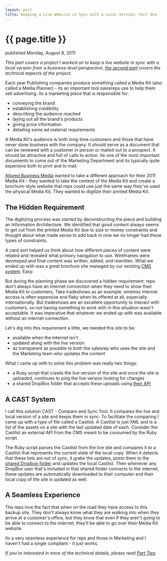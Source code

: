 ```yaml
---
layout: post
title: Keeping a Live Website in Sync with a Local Version, Part One
---
```


{{ page.title }}
================

<p id="articleDate">published Monday, August 8, 2011</p>

*This part covers a project I worked on to keep a live website in sync with a local version from a business-level perspective, [the second part](/2011/08/08/keeping-a-live-website-in-sync-with-a-local-version-part-two.html) covers the technical aspects of the project.*

Each year Publishing companies produce something called a Media Kit (also called a Media Planner) - its an important tool salesreps use to help them sell advertising. Its a marketing piece that is responsible for:

* conveying the brand
* establishing credibility
* describing the audience reached
* laying out all the brand's products
* giving price information
* detailing some ad material requirements

A Media Kit's audience is both long-time customers and those that have never done business with the company. It should serve as a document that can be reviewed with a customer in person or mailed out to a prospect. It should be attractive and full of calls to action. Its one of the most important documents to come out of the Marketing Department and its typically quite expensive both to print and to mail.

[Allured Business Media](http://www.allured.com) wanted to take a different approach for their 2011 Media Kit - they wanted to take the content of the Media Kit and create a brochure-style website that reps could use just the same way they've used the physical Media Kit. They wanted to digitize their printed Media Kit.

The Hidden Requirement
----------------------

The digitizing process was started by deconstructing the piece and building an Information Architecture. We identified that good content always seems to get cut from the printed Media Kit due to size or money constraints and thought about what made sense to add back in now we no longer had these types of constraints.

A card sort helped us think about how different pieces of content were related and revealed what primary navigation to use. Wireframes were developed and final content was written, edited, and rewritten. What we ended up with was a great brochure site managed by our existing [CMS system](http://www.clickability.com). Easy.

But during the planning phase we discovered a hidden requirement: reps don't always have an internet connection when they need to show their Media Kit to customers. Take tradeshows as an example: wireless internet access is often expensive and flaky when its offered at all, especially internationally. But tradeshows are an excellent opportunity to interact with customers, so not having something to work with in this situation wasn't acceptable. It was imperative that whatever we ended up with was available without an internet connection.

Let's dig into this requirement a little, we needed this site to be:

* available when the internet isn't
* updated along with the live version
* as transparent as possible to both the salesrep who uses the site and the Marketing team who updates the content

What I came up with to solve this problem was really two things:

* a Ruby script that crawls the live version of the site and once the site is uploaded, continues to ping the live version looking for changes
* a shared DropBox folder that accepts these uploads using [their API](https://www.dropbox.com/developers)

A CAST System
-------------

I call this solution CAST - Compare and Sync Tool. It compares the live and local version of a site and keeps them in sync. To facilitate the comparing I came up with a type of file called a Castlist. A Castlist is just XML and is a list of the assets on a site with the last updated date of each. Consider the Castlist an external API from the CMS meant to be consumed by the Ruby script.

The Ruby script parses the Castlist from the live site and compares it to a Castlist that represents the current state of the local copy. When it detects that these lists are out of sync, it grabs the updates, posts them to the [shared Dropbox folder](http://www.dropbox.com/help/19) and updates the local Castlist. Then whenever any DropBox user that's included in that shared folder connects to the internet, these updates are automatically downloaded to their computer and their local copy of the site is updated as well.

A Seamless Experience
---------------------

The reps love the fact that when on the road they have access to this backup site. They don't always know what they are walking into when they arrive at a customer's office, but they know that even if they aren't going to be able to connect to the internet, they'll be able to go over their Media Kit website.

Its a very seamless experience for reps and those in Marketing and I haven't had a single compliant - it just works.

*If you're interested in more of the technical details, please read [Part Two](/2011/08/08/keeping-a-live-website-in-sync-with-a-local-version-part-two.html).*